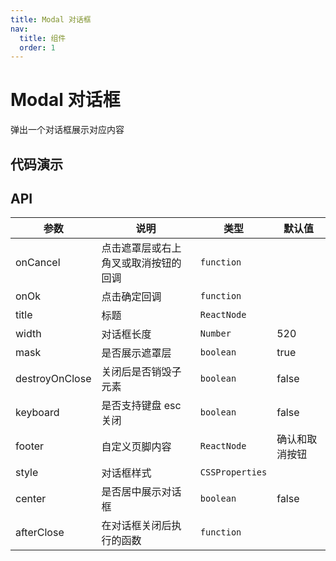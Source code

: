 ```yaml
---
title: Modal 对话框
nav:
  title: 组件
  order: 1
---
```


# Modal 对话框

弹出一个对话框展示对应内容

## 代码演示

<code src="./demo/basic.tsx"></code>

<code src="./demo/width.tsx"></code>

<code src="./demo/destroyOnClose.tsx"></code>

<code src="./demo/footer.tsx"></code>

<code src="./demo/style.tsx"></code>

<code src="./demo/useModal.tsx"></code>

## API

| 参数           | 说明                                 | 类型            | 默认值         |
| -------------- | ------------------------------------ | --------------- | -------------- |
| onCancel       | 点击遮罩层或右上角叉或取消按钮的回调 | `function`      |                |
| onOk           | 点击确定回调                         | `function`      |                |
| title          | 标题                                 | `ReactNode`     |                |
| width          | 对话框长度                           | `Number`        | 520            |
| mask           | 是否展示遮罩层                       | `boolean`       | true           |
| destroyOnClose | 关闭后是否销毁子元素                 | `boolean`       | false          |
| keyboard       | 是否支持键盘 esc 关闭                | `boolean`       | false          |
| footer         | 自定义页脚内容                       | `ReactNode`     | 确认和取消按钮 |
| style          | 对话框样式                           | `CSSProperties` |                |
| center         | 是否居中展示对话框                   | `boolean`       | false          |
| afterClose     | 在对话框关闭后执行的函数             | `function`      |                |
